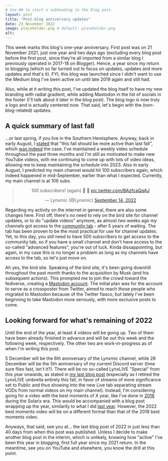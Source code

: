 ```yaml
---
# Use ## to start a subheading in the blog post.
layout: post
title: "Post-blog anniversary updates"
date: 23 November 2022
image: placeholder.png # default: placeholder.png
alt:
---
```

This week marks this blog's one-year anniversary. First post was on 21 November 2021, just one year and two days ago (excluding every blog post before the first post, since they're all imported from a similar blog I previously operated in 2017-18 on Blogger). Hence, a year since my return to blogging (which so far turned out to focus on updates, updates and more updates and that's it). FYI, this blog was launched since I didn't want to use the Medium blog I've been active on until late 2019 again and still had.

Also, while at it writing this post, I've updated the blog itself to have my new branding with radial gradient, while adding Mastodon in the list of socials in the footer (I'll talk about it later in the blog post). The blog logo is now truly a logo and is actually centered now. That said, let's begin with the (non-blog-related) updates.

## A quick summary of last fall
...or last spring, if you live in the Southern Hemisphere. Anyway, back in early August, I [stated][1] that "this fall should be more active than last fall", which [was indeed][2] the case. I've maintained a weekly video schedule throughout the past three months and I'm still as motivated to make new YouTube videos, with me continuing to come up with lots of video ideas, allowing me to keep maintaining the schedule into 2023. Also in early August, I predicted my main channel would hit 100 subscribers again, which indeed happened in mid-September, earlier than what I expected. Currently, my main channel is at 106 subs.

<center><blockquote class="twitter-tweet" data-dnt="true" data-theme="dark"><p lang="en" dir="ltr">100 subscribers! (again) 🎉 👀 <a href="https://t.co/BAzfcaQqAJ">pic.twitter.com/BAzfcaQqAJ</a></p>&mdash; Lynxmic (@Lynxmic) <a href="https://twitter.com/Lynxmic/status/1570117149925982209?ref_src=twsrc%5Etfw">September 14, 2022</a></blockquote> <script async src="https://platform.twitter.com/widgets.js" charset="utf-8"></script></center>

Regarding my activity on the internet in general, there are also some changes here. First off, there's no need to rely on the bird site for channel updates, or to do "update videos" anymore, as almost two weeks ago my channels got access to the [community tab][4] - after 5 years of waiting. The tab has been proven to be the most practical for use for channel updates. Yet, to this day, you *still* need to have 500 subscribers to get access to the community tab, so if you have a small channel and don't have access to the so-called "advanced features", you're out of luck. Kinda dissappointing, but again, in my case this is no longer a problem as long as my channels have access to the tab, so let's just move on. 

Ah yes, the bird site. Speaking of the bird site, it's been going downhill throughout the past month thanks to the acquisition by Musk (and his subsequent actions). This prompted me to join the crowd toward the fediverse, creating a [Mastodon account][5]. The initial plan was for the account to serve as a crossposter from Twitter, aimed to reach those people who migrated to Mastodon because of the Twitter fiasco, but lately I've been beginning to take Mastodon more seriously, with more exclusive posts to come.

## Looking forward for what's remaining of 2022
Until the end of the year, at least 4 videos will be going up. Two of them have been already finished in advance and will be out this week and the following week, respectively. The other two are work-in-progress as of when I'm writing this post.

5 December will be the 6th anniversary of the Lynxmic channel, while 28 December will be the 5th anniversary of my current Discord server (time sure flies fast, isn't it?). There will be no so-called LynxLIVE "Special" from this year onwards, as stated in [my last blog post][2] (especially as I retired the LynxLIVE umbrella entirely this fall, in favor of streams of more significance set to Public and thus showing into the new Live tab separating stream VODs from normal videos on my main channel). Instead, I'm considering going for a video with the best moments of X year, like I've done in [2018][6] during the Solarix era. This would be accompanied with a blog post wrapping up the year, similarily to what I did [last year][3]. However, the 2022 best moments video will be on a different format than that of the 2018 best moments video.

Anyways, that said, see you at... the last blog post of 2022 in just less than 40 days from when this post was published. Unless I decide to make another blog post in the interim, which is unlikely, knowing how "active" I've been this year in blogging, first full year since my 2021 return. In the meantime, see you on YouTube and elsewhere, you know the drill at this point.

[1]: https://www.twitlonger.com/show/n_1ss3jv2
[2]: https://lynxmic.github.io/2022/09/02/concluding-summer-2022-and-looking-forward-to-fall.html
[3]: https://lynxmic.github.io/2021/12/31/wrapping-up-2021.html
[4]: https://support.google.com/youtube/answer/9409631?hl=en
[5]: https://wetdry.world/@lynxmic
[6]: https://youtu.be/7KmRLvHI0Gc
